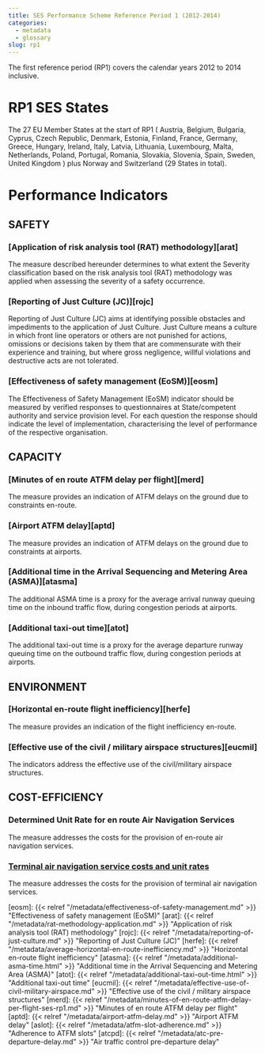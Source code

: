 ```yaml
---
title: SES Performance Scheme Reference Period 1 (2012-2014)
categories:
  - metadata
  - glossary
slug: rp1
---
```




The first reference period (RP1) covers the calendar years 2012 to 2014 inclusive.


# RP1 SES States

The 27 EU Member States at the start of RP1 (
Austria,
Belgium, Bulgaria,
Cyprus, Czech Republic,
Denmark,
Estonia,
Finland, France,
Germany, Greece,
Hungary,
Ireland, Italy,
Latvia, Lithuania, Luxembourg,
Malta,
Netherlands,
Poland, Portugal,
Romania,
Slovakia, Slovenia, Spain, Sweden,
United Kingdom
) 
plus Norway and Switzerland (29 States in total).


# Performance Indicators

## SAFETY
### [Application of risk analysis tool (RAT) methodology][arat]
The measure described hereunder determines to what extent the Severity classification based on
the risk analysis tool (RAT) methodology was applied when assessing the severity of a
safety occurrence.

### [Reporting of Just Culture (JC)][rojc]
Reporting of Just Culture (JC) aims at identifying possible obstacles and impediments to
the application of Just Culture.
Just Culture means a culture in which front line operators or others are not punished
for actions, omissions or decisions taken by them that are commensurate with their experience and
training, but where gross negligence, willful violations and destructive acts are not tolerated.

### [Effectiveness of safety management (EoSM)][eosm]
The Effectiveness of Safety Management (EoSM) indicator should be measured by
verified responses to questionnaires at State/competent authority and service provision level.
For each question the response should indicate the level of implementation,
characterising the level of performance of the respective organisation.


## CAPACITY
### [Minutes of en route ATFM delay per flight][merd]
The measure provides an indication of ATFM delays on the ground due to constraints en-route.


### [Airport ATFM delay][aptd]
The measure provides an indication of ATFM delays on the ground due to constraints at airports.


### [Additional time in the Arrival Sequencing and Metering Area (ASMA)][atasma]
The additional ASMA time is a proxy for the average arrival runway queuing time on
the inbound traffic flow, during congestion periods at airports.


### [Additional taxi-out time][atot]
The additional taxi-out time is a proxy for the average departure runway queuing time on
the outbound traffic flow, during congestion periods at airports.


## ENVIRONMENT

### [Horizontal en-route flight inefficiency][herfe]
The measure provides an indication of the flight inefficiency en-route.

### [Effective use of the civil / military airspace structures][eucmil]
The indicators address the effective use of the civil/military airspace structures.


## COST-EFFICIENCY

### Determined Unit Rate for en route Air Navigation Services
The measure addresses the costs for the provision of en-route air navigation services.


### [Terminal air navigation service costs and unit rates][tansc]
The measure addresses the costs for the provision of terminal air navigation services.



[eosm]: {{< relref "/metadata/effectiveness-of-safety-management.md" >}} "Effectiveness of safety management (EoSM)"
[arat]: {{< relref "/metadata/rat-methodology-application.md" >}} "Application of risk analysis tool (RAT) methodology"
[rojc]: {{< relref "/metadata/reporting-of-just-culture.md" >}} "Reporting of Just Culture (JC)"
[herfe]: {{< relref "/metadata/average-horizontal-en-route-inefficiency.md" >}} "Horizontal en-route flight inefficiency"
[atasma]: {{< relref "/metadata/additional-asma-time.html" >}} "Additional time in the Arrival Sequencing and Metering Area (ASMA)"
[atot]: {{< relref "/metadata/additional-taxi-out-time.html" >}} "Additional taxi-out time"
[eucmil]: {{< relref "/metadata/effective-use-of-civil-military-airspace.md" >}} "Effective use of the civil / military airspace structures"
[merd]: {{< relref "/metadata/minutes-of-en-route-atfm-delay-per-flight-ses-rp1.md" >}} "Minutes of en route ATFM delay per flight"
[aptd]: {{< relref "/metadata/airport-atfm-delay.md" >}} "Airport ATFM delay"
[aslot]: {{< relref "/metadata/atfm-slot-adherence.md" >}} "Adherence to ATFM slots"
[atcpd]: {{< relref "/metadata/atc-pre-departure-delay.md" >}} "Air traffic control pre-departure delay"


[ducer]: https://google.com "Determined unit cost (DUC) for en route ANS"
[duct]: https://google.com "Determined unit cost (DUC) for terminal ANS"
[tansc]: https://google.com "Terminal air navigation service costs and unit rates"



